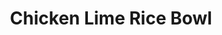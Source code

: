 ---
title: "Chicken Lime Rice Bowl"
type: "recipe"
tags: 
  - chicken
  - easy
source: "https://www.reddit.com/r/GifRecipes/comments/3wntsk/chicken_lime_rice_bowl_with_black_beans/"
image: "image.png"
---